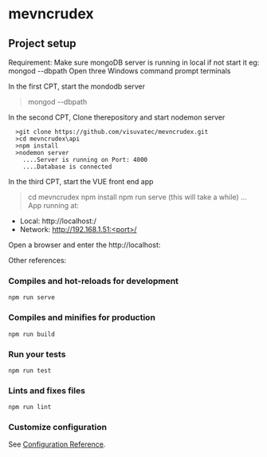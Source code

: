 # mevncrudex

## Project setup
Requirement: Make sure mongoDB server is running in local
if not start it eg: mongod --dbpath <path to your data directory> 
Open three Windows command prompt terminals
  
In the first CPT, start the mondodb server
  >mongod --dbpath <path to your data directory>
   
In the second CPT, Clone therepository and start nodemon server
```
  >git clone https://github.com/visuvatec/mevncrudex.git
  >cd mevncrudex\api
  >npm install
  >nodemon server
    ....Server is running on Port: 4000
    ....Database is connected
```    
In the third CPT, start the VUE front end app
  >cd mevncrudex
  >npm install
  >npm run serve
  (this will take a while)
 ...  App running at:
  - Local:   http://localhost:<port>/
  - Network: http://192.168.1.51:<port>/
  
  Open a browser and enter the http://localhost:<port>



Other references:

### Compiles and hot-reloads for development
```
npm run serve
```

### Compiles and minifies for production
```
npm run build
```

### Run your tests
```
npm run test
```

### Lints and fixes files
```
npm run lint
```

### Customize configuration
See [Configuration Reference](https://cli.vuejs.org/config/).
